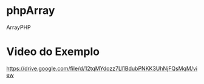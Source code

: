# phpArray
ArrayPHP


# Video do Exemplo 
https://drive.google.com/file/d/12tqMYdozz7LI1BdubPNKK3UhNjFQsMqM/view

